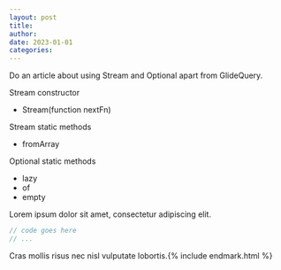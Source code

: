 ```yaml
---
layout: post
title: 
author: 
date: 2023-01-01
categories: 
---
```


Do an article about using Stream and Optional apart from GlideQuery.

Stream constructor
 - Stream(function nextFn)
 
Stream static methods
 - fromArray

Optional static methods
 - lazy
 - of
 - empty




<span class="lead">Lorem ipsum dolor sit amet</span>, consectetur adipiscing elit.

~~~ javascript
// code goes here
// ...
~~~

Cras mollis risus nec nisl vulputate lobortis.{% include endmark.html %}

